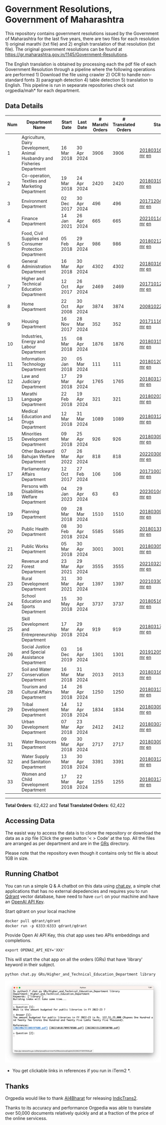 # Government Resolutions, Government of Maharashtra

This repository contains government resolutions issued by the Government of Maharashtra for the last five years, there are two files for each resolution 1) original marathi (txt file) and 2) english translation of that resolution (txt file). The original government resolutions can be found at https://gr.maharashtra.gov.in/1145/Government-Resolutions.

The English translation is obtained by processing each the pdf file of each Government Resolution through a pipeline where the following operations are performed 1) Download the file using crawler 2) OCR to handle non-standard fonts 3) paragraph detection 4) table  detection 5) translation to English. This pipeline is run in sepearate repositories check out orgpedia/mah* for each department.


## Data Details

| Num | Department Name | Start Date | Last Date | # Marathi Orders | # Translated Orders | Starting Order | Last Order |
| --- | --------------- | ---------- | --------- | ---------------- | ------------------- | -------------- | ---------- |
| 1 | Agriculture, Dairy Development, Animal Husbandry and Fisheries Department | 16 Mar 2018 | 30 Apr 2024 | 3906 | 3906 | [201803161624182101.pdf](https://gr.maharashtra.gov.in/Site/Upload/Government%20Resolutions/English/201803161624182101.pdf) [mr](GRs/Agriculture,_Dairy_Development,_Animal_Husbandry_and_Fisheries_Department/201803161624182101.pdf.mr.txt) [en](GRs/Agriculture,_Dairy_Development,_Animal_Husbandry_and_Fisheries_Department/201803161624182101.pdf.en.txt) | [202404301700157601.pdf](https://gr.maharashtra.gov.in/Site/Upload/Government%20Resolutions/English/202404301700157601.pdf) [mr](GRs/Agriculture,_Dairy_Development,_Animal_Husbandry_and_Fisheries_Department/202404301700157601.pdf.mr.txt) [en](GRs/Agriculture,_Dairy_Development,_Animal_Husbandry_and_Fisheries_Department/202404301700157601.pdf.en.txt) |
| 2 | Co-operation, Textiles and Marketing Department | 19 Mar 2018 | 24 Apr 2024 | 2420 | 2420 | [201803191257576702.pdf](https://gr.maharashtra.gov.in/Site/Upload/Government%20Resolutions/English/201803191257576702.pdf) [mr](GRs/Co-operation,_Textiles_and_Marketing_Department/201803191257576702.pdf.mr.txt) [en](GRs/Co-operation,_Textiles_and_Marketing_Department/201803191257576702.pdf.en.txt) | [202404251059470302.pdf](https://gr.maharashtra.gov.in/Site/Upload/Government%20Resolutions/English/202404251059470302.pdf) [mr](GRs/Co-operation,_Textiles_and_Marketing_Department/202404251059470302.pdf.mr.txt) [en](GRs/Co-operation,_Textiles_and_Marketing_Department/202404251059470302.pdf.en.txt) |
| 3 | Environment Department | 02 Dec 2017 | 30 Apr 2024 | 496 | 496 | [201712041147216904.pdf](https://gr.maharashtra.gov.in/Site/Upload/Government%20Resolutions/English/201712041147216904.pdf) [mr](GRs/Environment_Department/201712041147216904.pdf.mr.txt) [en](GRs/Environment_Department/201712041147216904.pdf.en.txt) | [202404301506039004.pdf](https://gr.maharashtra.gov.in/Site/Upload/Government%20Resolutions/English/202404301506039004.pdf) [mr](GRs/Environment_Department/202404301506039004.pdf.mr.txt) [en](GRs/Environment_Department/202404301506039004.pdf.en.txt) |
| 4 | Finance Department | 14 Jan 2021 | 26 Apr 2024 | 665 | 665 | [202101141237329905.pdf](https://gr.maharashtra.gov.in/Site/Upload/Government%20Resolutions/English/202101141237329905.pdf) [mr](GRs/Finance_Department/202101141237329905.pdf.mr.txt) [en](GRs/Finance_Department/202101141237329905.pdf.en.txt) | [202404261718524005.pdf](https://gr.maharashtra.gov.in/Site/Upload/Government%20Resolutions/English/202404261718524005.pdf) [mr](GRs/Finance_Department/202404261718524005.pdf.mr.txt) [en](GRs/Finance_Department/202404261718524005.pdf.en.txt) |
| 5 | Food, Civil Supplies and Consumer Protection Department | 05 Feb 2018 | 29 Apr 2024 | 986 | 986 | [201802121244545806.pdf](https://gr.maharashtra.gov.in/Site/Upload/Government%20Resolutions/English/201802121244545806.pdf) [mr](GRs/Food,_Civil_Supplies_and_Consumer_Protection_Department/201802121244545806.pdf.mr.txt) [en](GRs/Food,_Civil_Supplies_and_Consumer_Protection_Department/201802121244545806.pdf.en.txt) | [202404291637414206.pdf](https://gr.maharashtra.gov.in/Site/Upload/Government%20Resolutions/English/202404291637414206.pdf) [mr](GRs/Food,_Civil_Supplies_and_Consumer_Protection_Department/202404291637414206.pdf.mr.txt) [en](GRs/Food,_Civil_Supplies_and_Consumer_Protection_Department/202404291637414206.pdf.en.txt) |
| 6 | General Administration Department | 16 Mar 2018 | 30 Apr 2024 | 4302 | 4302 | [201803161224022707.pdf](https://gr.maharashtra.gov.in/Site/Upload/Government%20Resolutions/English/201803161224022707.pdf) [mr](GRs/General_Administration_Department/201803161224022707.pdf.mr.txt) [en](GRs/General_Administration_Department/201803161224022707.pdf.en.txt) | [202404301225429207.pdf](https://gr.maharashtra.gov.in/Site/Upload/Government%20Resolutions/English/202404301225429207.pdf) [mr](GRs/General_Administration_Department/202404301225429207.pdf.mr.txt) [en](GRs/General_Administration_Department/202404301225429207.pdf.en.txt) |
| 7 | Higher and Technical Education Department | 12 Oct 2017 | 26 Apr 2024 | 2469 | 2469 | [201710121514029708.pdf](https://gr.maharashtra.gov.in/Site/Upload/Government%20Resolutions/English/201710121514029708.pdf) [mr](GRs/Higher_and_Technical_Education_Department/201710121514029708.pdf.mr.txt) [en](GRs/Higher_and_Technical_Education_Department/201710121514029708.pdf.en.txt) | [202404261249377408.pdf](https://gr.maharashtra.gov.in/Site/Upload/Government%20Resolutions/English/202404261249377408.pdf) [mr](GRs/Higher_and_Technical_Education_Department/202404261249377408.pdf.mr.txt) [en](GRs/Higher_and_Technical_Education_Department/202404261249377408.pdf.en.txt) |
| 8 | Home Department | 22 Oct 2008 | 30 Apr 2024 | 3874 | 3874 | [20081022.pdf](https://gr.maharashtra.gov.in/Site/Upload/Government%20Resolutions/English/20081022.pdf) [mr](GRs/Home_Department/20081022.pdf.mr.txt) [en](GRs/Home_Department/20081022.pdf.en.txt) | [202404301522177529.pdf](https://gr.maharashtra.gov.in/Site/Upload/Government%20Resolutions/English/202404301522177529.pdf) [mr](GRs/Home_Department/202404301522177529.pdf.mr.txt) [en](GRs/Home_Department/202404301522177529.pdf.en.txt) |
| 9 | Housing Department | 16 Nov 2017 | 28 Mar 2024 | 352 | 352 | [201711161447076609.pdf](https://gr.maharashtra.gov.in/Site/Upload/Government%20Resolutions/English/201711161447076609.pdf) [mr](GRs/Housing_Department/201711161447076609.pdf.mr.txt) [en](GRs/Housing_Department/201711161447076609.pdf.en.txt) | [202403281255554909.pdf](https://gr.maharashtra.gov.in/Site/Upload/Government%20Resolutions/English/202403281255554909.pdf) [mr](GRs/Housing_Department/202403281255554909.pdf.mr.txt) [en](GRs/Housing_Department/202403281255554909.pdf.en.txt) |
| 10 | Industries, Energy and Labour Department | 15 Mar 2018 | 08 Apr 2024 | 1876 | 1876 | [201803151204055010.pdf](https://gr.maharashtra.gov.in/Site/Upload/Government%20Resolutions/English/201803151204055010.pdf) [mr](GRs/Industries,_Energy_and_Labour_Department/201803151204055010.pdf.mr.txt) [en](GRs/Industries,_Energy_and_Labour_Department/201803151204055010.pdf.en.txt) | [202404081506368810.pdf](https://gr.maharashtra.gov.in/Site/Upload/Government%20Resolutions/English/202404081506368810.pdf) [mr](GRs/Industries,_Energy_and_Labour_Department/202404081506368810.pdf.mr.txt) [en](GRs/Industries,_Energy_and_Labour_Department/202404081506368810.pdf.en.txt) |
| 11 | Information Technology Department | 20 Jan 2018 | 05 Mar 2024 | 111 | 111 | [201801201843024511.pdf](https://gr.maharashtra.gov.in/Site/Upload/Government%20Resolutions/English/201801201843024511.pdf) [mr](GRs/Information_Technology_Department/201801201843024511.pdf.mr.txt) [en](GRs/Information_Technology_Department/201801201843024511.pdf.en.txt) | [202403051249430211.pdf](https://gr.maharashtra.gov.in/Site/Upload/Government%20Resolutions/English/202403051249430211.pdf) [mr](GRs/Information_Technology_Department/202403051249430211.pdf.mr.txt) [en](GRs/Information_Technology_Department/202403051249430211.pdf.en.txt) |
| 12 | Law and Judiciary Department | 17 Mar 2018 | 29 Apr 2024 | 1765 | 1765 | [201803171129290212.pdf](https://gr.maharashtra.gov.in/Site/Upload/Government%20Resolutions/English/201803171129290212.pdf) [mr](GRs/Law_and_Judiciary_Department/201803171129290212.pdf.mr.txt) [en](GRs/Law_and_Judiciary_Department/201803171129290212.pdf.en.txt) | [202404291633282112.pdf](https://gr.maharashtra.gov.in/Site/Upload/Government%20Resolutions/English/202404291633282112.pdf) [mr](GRs/Law_and_Judiciary_Department/202404291633282112.pdf.mr.txt) [en](GRs/Law_and_Judiciary_Department/202404291633282112.pdf.en.txt) |
| 13 | Marathi Language Department | 22 Feb 2018 | 19 Apr 2024 | 321 | 321 | [201802031549154233.pdf](https://gr.maharashtra.gov.in/Site/Upload/Government%20Resolutions/English/201802031549154233.pdf) [mr](GRs/Marathi_Language_Department/201802031549154233.pdf.mr.txt) [en](GRs/Marathi_Language_Department/201802031549154233.pdf.en.txt) | [202404191657323233.pdf](https://gr.maharashtra.gov.in/Site/Upload/Government%20Resolutions/English/202404191657323233.pdf) [mr](GRs/Marathi_Language_Department/202404191657323233.pdf.mr.txt) [en](GRs/Marathi_Language_Department/202404191657323233.pdf.en.txt) |
| 14 | Medical Education and Drugs Department | 12 Mar 2018 | 31 Mar 2024 | 1089 | 1089 | [201803121137094813.pdf](https://gr.maharashtra.gov.in/Site/Upload/Government%20Resolutions/English/201803121137094813.pdf) [mr](GRs/Medical_Education_and_Drugs_Department/201803121137094813.pdf.mr.txt) [en](GRs/Medical_Education_and_Drugs_Department/201803121137094813.pdf.en.txt) | [202403311912520713.pdf](https://gr.maharashtra.gov.in/Site/Upload/Government%20Resolutions/English/202403311912520713.pdf) [mr](GRs/Medical_Education_and_Drugs_Department/202403311912520713.pdf.mr.txt) [en](GRs/Medical_Education_and_Drugs_Department/202403311912520713.pdf.en.txt) |
| 15 | Minorities Development Department | 09 Mar 2018 | 25 Apr 2024 | 926 | 926 | [201803091218355314.pdf](https://gr.maharashtra.gov.in/Site/Upload/Government%20Resolutions/English/201803091218355314.pdf) [mr](GRs/Minorities_Development_Department/201803091218355314.pdf.mr.txt) [en](GRs/Minorities_Development_Department/201803091218355314.pdf.en.txt) | [202404251313346914.pdf](https://gr.maharashtra.gov.in/Site/Upload/Government%20Resolutions/English/202404251313346914.pdf) [mr](GRs/Minorities_Development_Department/202404251313346914.pdf.mr.txt) [en](GRs/Minorities_Development_Department/202404251313346914.pdf.en.txt) |
| 16 | Other Backward Bahujan Welfare Department | 07 Mar 2022 | 26 Apr 2024 | 818 | 818 | [202203081752439334.pdf](https://gr.maharashtra.gov.in/Site/Upload/Government%20Resolutions/English/202203081752439334.pdf) [mr](GRs/Other_Backward_Bahujan_Welfare_Department/202203081752439334.pdf.mr.txt) [en](GRs/Other_Backward_Bahujan_Welfare_Department/202203081752439334.pdf.en.txt) | [202404261604569434.pdf](https://gr.maharashtra.gov.in/Site/Upload/Government%20Resolutions/English/202404261604569434.pdf) [mr](GRs/Other_Backward_Bahujan_Welfare_Department/202404261604569434.pdf.mr.txt) [en](GRs/Other_Backward_Bahujan_Welfare_Department/202404261604569434.pdf.en.txt) |
| 17 | Parliamentary Affairs Department | 12 Oct 2017 | 27 Feb 2024 | 106 | 106 | [201710031642378615.pdf](https://gr.maharashtra.gov.in/Site/Upload/Government%20Resolutions/English/201710031642378615.pdf) [mr](GRs/Parliamentary_Affairs_Department/201710031642378615.pdf.mr.txt) [en](GRs/Parliamentary_Affairs_Department/201710031642378615.pdf.en.txt) | [202402271500283915.pdf](https://gr.maharashtra.gov.in/Site/Upload/Government%20Resolutions/English/202402271500283915.pdf) [mr](GRs/Parliamentary_Affairs_Department/202402271500283915.pdf.mr.txt) [en](GRs/Parliamentary_Affairs_Department/202402271500283915.pdf.en.txt) |
| 18 | Persons with Disabilities Welfare Department | 04 Jan 2023 | 29 Apr 2024 | 63 | 63 | [202301041906309635.pdf](https://gr.maharashtra.gov.in/Site/Upload/Government%20Resolutions/English/202301041906309635.pdf) [mr](GRs/Persons_with_Disabilities_Welfare_Department/202301041906309635.pdf.mr.txt) [en](GRs/Persons_with_Disabilities_Welfare_Department/202301041906309635.pdf.en.txt) | [202404291646432435.pdf](https://gr.maharashtra.gov.in/Site/Upload/Government%20Resolutions/English/202404291646432435.pdf) [mr](GRs/Persons_with_Disabilities_Welfare_Department/202404291646432435.pdf.mr.txt) [en](GRs/Persons_with_Disabilities_Welfare_Department/202404291646432435.pdf.en.txt) |
| 19 | Planning Department | 09 Mar 2018 | 28 Mar 2024 | 1510 | 1510 | [201803091441032716.pdf](https://gr.maharashtra.gov.in/Site/Upload/Government%20Resolutions/English/201803091441032716.pdf) [mr](GRs/Planning_Department/201803091441032716.pdf.mr.txt) [en](GRs/Planning_Department/201803091441032716.pdf.en.txt) | [202403281801217116.pdf](https://gr.maharashtra.gov.in/Site/Upload/Government%20Resolutions/English/202403281801217116.pdf) [mr](GRs/Planning_Department/202403281801217116.pdf.mr.txt) [en](GRs/Planning_Department/202403281801217116.pdf.en.txt) |
| 20 | Public Health Department | 08 Feb 2018 | 30 Apr 2024 | 5585 | 5585 | [201801311722275417.pdf](https://gr.maharashtra.gov.in/Site/Upload/Government%20Resolutions/English/201801311722275417.pdf) [mr](GRs/Public_Health_Department/201801311722275417.pdf.mr.txt) [en](GRs/Public_Health_Department/201801311722275417.pdf.en.txt) | [202404301228352217.pdf](https://gr.maharashtra.gov.in/Site/Upload/Government%20Resolutions/English/202404301228352217.pdf) [mr](GRs/Public_Health_Department/202404301228352217.pdf.mr.txt) [en](GRs/Public_Health_Department/202404301228352217.pdf.en.txt) |
| 21 | Public Works Department | 05 Mar 2018 | 30 Apr 2024 | 3001 | 3001 | [201803051515468118.pdf](https://gr.maharashtra.gov.in/Site/Upload/Government%20Resolutions/English/201803051515468118.pdf) [mr](GRs/Public_Works_Department/201803051515468118.pdf.mr.txt) [en](GRs/Public_Works_Department/201803051515468118.pdf.en.txt) | [202404301459472218.pdf](https://gr.maharashtra.gov.in/Site/Upload/Government%20Resolutions/English/202404301459472218.pdf) [mr](GRs/Public_Works_Department/202404301459472218.pdf.mr.txt) [en](GRs/Public_Works_Department/202404301459472218.pdf.en.txt) |
| 22 | Revenue and Forest Department | 23 Mar 2021 | 29 Apr 2024 | 3555 | 3555 | [202103231328393119.pdf](https://gr.maharashtra.gov.in/Site/Upload/Government%20Resolutions/English/202103231328393119.pdf) [mr](GRs/Revenue_and_Forest_Department/202103231328393119.pdf.mr.txt) [en](GRs/Revenue_and_Forest_Department/202103231328393119.pdf.en.txt) | [202404291250033019.pdf](https://gr.maharashtra.gov.in/Site/Upload/Government%20Resolutions/English/202404291250033019.pdf) [mr](GRs/Revenue_and_Forest_Department/202404291250033019.pdf.mr.txt) [en](GRs/Revenue_and_Forest_Department/202404291250033019.pdf.en.txt) |
| 23 | Rural Development Department | 31 Mar 2021 | 30 Apr 2024 | 1397 | 1397 | [202103301021181120.pdf](https://gr.maharashtra.gov.in/Site/Upload/Government%20Resolutions/English/202103301021181120.pdf) [mr](GRs/Rural_Development_Department/202103301021181120.pdf.mr.txt) [en](GRs/Rural_Development_Department/202103301021181120.pdf.en.txt) | [202404301110255620.pdf](https://gr.maharashtra.gov.in/Site/Upload/Government%20Resolutions/English/202404301110255620.pdf) [mr](GRs/Rural_Development_Department/202404301110255620.pdf.mr.txt) [en](GRs/Rural_Development_Department/202404301110255620.pdf.en.txt) |
| 24 | School Education and Sports Department | 15 May 2018 | 30 Apr 2024 | 3737 | 3737 | [201805161114241221.pdf](https://gr.maharashtra.gov.in/Site/Upload/Government%20Resolutions/English/201805161114241221.pdf) [mr](GRs/School_Education_and_Sports_Department/201805161114241221.pdf.mr.txt) [en](GRs/School_Education_and_Sports_Department/201805161114241221.pdf.en.txt) | [202404301537281221.pdf](https://gr.maharashtra.gov.in/Site/Upload/Government%20Resolutions/English/202404301537281221.pdf) [mr](GRs/School_Education_and_Sports_Department/202404301537281221.pdf.mr.txt) [en](GRs/School_Education_and_Sports_Department/202404301537281221.pdf.en.txt) |
| 25 | Skill Development and Entrepreneurship Department | 17 Mar 2018 | 29 Apr 2024 | 919 | 919 | [201803171322099003.pdf](https://gr.maharashtra.gov.in/Site/Upload/Government%20Resolutions/English/201803171322099003.pdf) [mr](GRs/Skill_Development_and_Entrepreneurship_Department/201803171322099003.pdf.mr.txt) [en](GRs/Skill_Development_and_Entrepreneurship_Department/201803171322099003.pdf.en.txt) | [202404301437525303.pdf](https://gr.maharashtra.gov.in/Site/Upload/Government%20Resolutions/English/202404301437525303.pdf) [mr](GRs/Skill_Development_and_Entrepreneurship_Department/202404301437525303.pdf.mr.txt) [en](GRs/Skill_Development_and_Entrepreneurship_Department/202404301437525303.pdf.en.txt) |
| 26 | Social Justice and Special Assistance Department | 03 Dec 2019 | 16 Apr 2024 | 1301 | 1301 | [201912051107011622.pdf](https://gr.maharashtra.gov.in/Site/Upload/Government%20Resolutions/English/201912051107011622.pdf) [mr](GRs/Social_Justice_and_Special_Assistance_Department/201912051107011622.pdf.mr.txt) [en](GRs/Social_Justice_and_Special_Assistance_Department/201912051107011622.pdf.en.txt) | [202404161419000822.pdf](https://gr.maharashtra.gov.in/Site/Upload/Government%20Resolutions/English/202404161419000822.pdf) [mr](GRs/Social_Justice_and_Special_Assistance_Department/202404161419000822.pdf.mr.txt) [en](GRs/Social_Justice_and_Special_Assistance_Department/202404161419000822.pdf.en.txt) |
| 27 | Soil and Water Conservation Department | 16 Mar 2018 | 31 Mar 2024 | 2013 | 2013 | [201803161247582426.pdf](https://gr.maharashtra.gov.in/Site/Upload/Government%20Resolutions/English/201803161247582426.pdf) [mr](GRs/Soil_and_Water_Conservation_Department/201803161247582426.pdf.mr.txt) [en](GRs/Soil_and_Water_Conservation_Department/201803161247582426.pdf.en.txt) | [202403311637210026.pdf](https://gr.maharashtra.gov.in/Site/Upload/Government%20Resolutions/English/202403311637210026.....pdf) [mr](GRs/Soil_and_Water_Conservation_Department/202403311637210026.pdf.mr.txt) [en](GRs/Soil_and_Water_Conservation_Department/202403311637210026.pdf.en.txt) |
| 28 | Tourism and Cultural Affairs Department | 14 Mar 2018 | 26 Apr 2024 | 1250 | 1250 | [201803131542054523.pdf](https://gr.maharashtra.gov.in/Site/Upload/Government%20Resolutions/English/201803131542054523.pdf) [mr](GRs/Tourism_and_Cultural_Affairs_Department/201803131542054523.pdf.mr.txt) [en](GRs/Tourism_and_Cultural_Affairs_Department/201803131542054523.pdf.en.txt) | [202404261151377023.pdf](https://gr.maharashtra.gov.in/Site/Upload/Government%20Resolutions/English/202404261151377023.pdf) [mr](GRs/Tourism_and_Cultural_Affairs_Department/202404261151377023.pdf.mr.txt) [en](GRs/Tourism_and_Cultural_Affairs_Department/202404261151377023.pdf.en.txt) |
| 29 | Tribal Development Department | 14 Mar 2018 | 12 Apr 2024 | 1834 | 1834 | [201803091105184924.pdf](https://gr.maharashtra.gov.in/Site/Upload/Government%20Resolutions/English/201803091105184924.pdf) [mr](GRs/Tribal_Development_Department/201803091105184924.pdf.mr.txt) [en](GRs/Tribal_Development_Department/201803091105184924.pdf.en.txt) | [202404051752162224.pdf](https://gr.maharashtra.gov.in/Site/Upload/Government%20Resolutions/English/202404051752162224.pdf) [mr](GRs/Tribal_Development_Department/202404051752162224.pdf.mr.txt) [en](GRs/Tribal_Development_Department/202404051752162224.pdf.en.txt) |
| 30 | Urban Development Department | 07 Mar 2018 | 23 Apr 2024 | 2412 | 2412 | [201803071203178325.pdf](https://gr.maharashtra.gov.in/Site/Upload/Government%20Resolutions/English/201803071203178325.pdf) [mr](GRs/Urban_Development_Department/201803071203178325.pdf.mr.txt) [en](GRs/Urban_Development_Department/201803071203178325.pdf.en.txt) | [202404231442080425.pdf](https://gr.maharashtra.gov.in/Site/Upload/Government%20Resolutions/English/202404231442080425.pdf) [mr](GRs/Urban_Development_Department/202404231442080425.pdf.mr.txt) [en](GRs/Urban_Development_Department/202404231442080425.pdf.en.txt) |
| 31 | Water Resources Department | 09 Mar 2018 | 30 Apr 2024 | 2717 | 2717 | [201803091034435527.pdf](https://gr.maharashtra.gov.in/Site/Upload/Government%20Resolutions/English/201803091034435527.pdf) [mr](GRs/Water_Resources_Department/201803091034435527.pdf.mr.txt) [en](GRs/Water_Resources_Department/201803091034435527.pdf.en.txt) | [202404301216237427.pdf](https://gr.maharashtra.gov.in/Site/Upload/Government%20Resolutions/English/202404301216237427.pdf) [mr](GRs/Water_Resources_Department/202404301216237427.pdf.mr.txt) [en](GRs/Water_Resources_Department/202404301216237427.pdf.en.txt) |
| 32 | Water Supply and Sanitation Department | 13 Mar 2018 | 30 Apr 2024 | 3391 | 3391 | [201803121414108428.pdf](https://gr.maharashtra.gov.in/Site/Upload/Government%20Resolutions/English/201803121414108428.pdf) [mr](GRs/Water_Supply_and_Sanitation_Department/201803121414108428.pdf.mr.txt) [en](GRs/Water_Supply_and_Sanitation_Department/201803121414108428.pdf.en.txt) | [202404261508098728.pdf](https://gr.maharashtra.gov.in/Site/Upload/Government%20Resolutions/English/202404261508098728.pdf) [mr](GRs/Water_Supply_and_Sanitation_Department/202404261508098728.pdf.mr.txt) [en](GRs/Water_Supply_and_Sanitation_Department/202404261508098728.pdf.en.txt) |
| 33 | Women and Child Development Department | 17 Mar 2018 | 22 Apr 2024 | 1255 | 1255 | [201803171539444330.pdf](https://gr.maharashtra.gov.in/Site/Upload/Government%20Resolutions/English/201803171539444330.pdf) [mr](GRs/Women_and_Child_Development_Department/201803171539444330.pdf.mr.txt) [en](GRs/Women_and_Child_Development_Department/201803171539444330.pdf.en.txt) | [202404221227407630.pdf](https://gr.maharashtra.gov.in/Site/Upload/Government%20Resolutions/English/202404221227407630.pdf) [mr](GRs/Women_and_Child_Development_Department/202404221227407630.pdf.mr.txt) [en](GRs/Women_and_Child_Development_Department/202404221227407630.pdf.en.txt) |
----------------------------------------------------------------------------------------------------

**Total Orders**: 62,422 and **Total Translated Orders**: 62,422
## Accessing Data

The easist way to access the data is to clone the repository or download the data as a zip file (Click the green button '< > Code' at the top. All the files are arranged as per department and are in the [GRs](GRs) directory.

Please note that the repository even though it contains only txt file is about 1GB in size.

## Running Chatbot

You can run a simple Q & A chatbot on this data using [chat.py](chat.py), a simple chat applications that has no external depedencies and requires you to run [Qdrant](https://qdrant.tech/) vector database, have need to have `curl` on your machine and have an [OpenAI API Key](https://help.openai.com/en/articles/4936850-where-do-i-find-my-secret-api-key).

Start qdrant on your local machine
```shell
docker pull qdrant/qdrant
docker run -p 6333:6333 qdrant/qdrant
```

Provide Open AI API Key, this chat app uses two APIs embeddings and completions.
```shell
export OPENAI_API_KEY='XXX'
```

This will start the chat app on all the orders (GRs) that have 'library' keyword in their subject.

```shell
python chat.py GRs/Higher_and_Technical_Education_Department library
```

![screenshot of running chat.py](screenshot.png)

* You get clickable links in references if you run in iTerm2 *.

## Thanks

Orgpedia would like to thank [AI4Bharat](https://ai4bharat.iitm.ac.in/) for releasing [IndicTrans2](https://github.com/AI4Bharat/IndicTrans2).

Thanks to its accuracy and performance Orgpedia was able to translate over 50,000 documents relatively quickly and at a fraction of the price of the online servicess.











